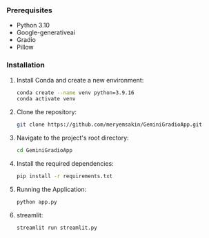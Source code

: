 
### Prerequisites
- Python 3.10
- Google-generativeai
- Gradio
- Pillow

### Installation


1. Install Conda and create a new environment:

    ```bash
    conda create --name venv python=3.9.16
    conda activate venv
    ```

2. Clone the repository:

    ```bash
    git clone https://github.com/meryemsakin/GeminiGradioApp.git
    ```

3. Navigate to the project's root directory:

    ```bash
    cd GeminiGradioApp
    ```

4. Install the required dependencies:

    ```bash
    pip install -r requirements.txt
    ```

5. Running the Application:

    ```bash
    python app.py
    ```

5. streamlit:

    ```bash
    streamlit run streamlit.py
    ```

